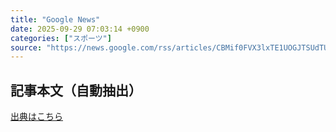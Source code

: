 ```yaml
---
title: "Google News"
date: 2025-09-29 07:03:14 +0900
categories: ["スポーツ"]
source: "https://news.google.com/rss/articles/CBMif0FVX3lxTE1UOGJTSUdTU1VLamotMVhUTXhyeXhxM0FjbFRjbXk0MzJoLVZVY1duNGNNcVJ0akhXakJ3MkozVC1iNUMtSkVUSk5RUHVkY0pNNlY5T2c5WTBmVi1XRzRsRFhUamkzamw4dXFPVWd1MnZXdVdHdkZqZUVmZVU4d28?oc=5"
---
```


## 記事本文（自動抽出）
<body class="y0K44d EA71Tc" id="readabilityBody"></body>

[出典はこちら](https://news.google.com/rss/articles/CBMif0FVX3lxTE1UOGJTSUdTU1VLamotMVhUTXhyeXhxM0FjbFRjbXk0MzJoLVZVY1duNGNNcVJ0akhXakJ3MkozVC1iNUMtSkVUSk5RUHVkY0pNNlY5T2c5WTBmVi1XRzRsRFhUamkzamw4dXFPVWd1MnZXdVdHdkZqZUVmZVU4d28?oc=5)
